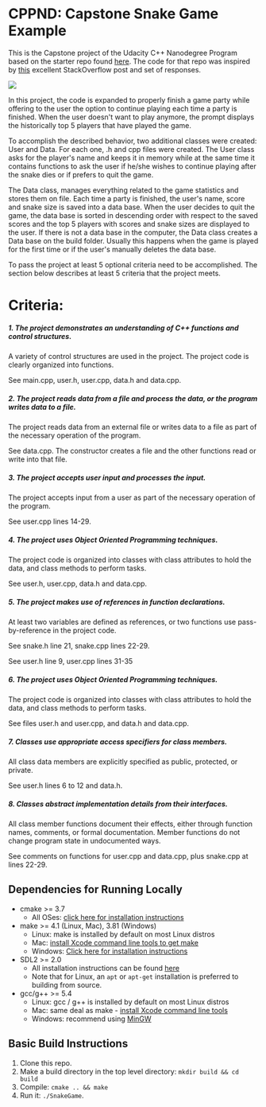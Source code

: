 # CPPND: Capstone Snake Game Example

This is the Capstone project of the Udacity C++ Nanodegree Program based on the starter repo found [here](https://www.udacity.com/course/c-plus-plus-nanodegree--nd213). The code for that repo was inspired by [this](https://codereview.stackexchange.com/questions/212296/snake-game-in-c-with-sdl) excellent StackOverflow post and set of responses.

<img src="snake_game.gif"/>

In this project, the code is expanded to properly finish a game party while offering to the user the option to continue playing each time a party is finished. When the user doesn't want to play anymore, the prompt displays the historically top 5 players that have played the game.

To accomplish the described behavior, two additional classes were created: User and Data. For each one, .h and cpp files were created. The User class asks for the player's name and keeps it in memory while at the same time it contains functions to ask the user if he/she wishes to continue playing after the snake dies or if prefers to quit the game.

The Data class, manages everything related to the game statistics and stores them on file. Each time a party is finished, the user's name, score and snake size is saved into a data base. When the user decides to quit the game, the data base is sorted in descending order with respect to the saved scores and the top 5 players with scores and snake sizes are displayed to the user. If there is not a data base in the computer, the Data class creates a Data base on the build folder. Usually this happens when the game is played for the first time or if the user's manually deletes the data base.

To pass the project at least 5 optional criteria need to be accomplished. The section below describes at least 5 criteria that the project meets.

# Criteria:

##### 1. The project demonstrates an understanding of C++ functions and control structures.

A variety of control structures are used in the project. The project code is clearly organized into functions.

See main.cpp, user.h, user.cpp, data.h and data.cpp.

##### 2. The project reads data from a file and process the data, or the program writes data to a file.

The project reads data from an external file or writes data to a file as part of the necessary operation of the program.

See data.cpp. The constructor creates a file and the other functions read or write into that file.

##### 3. The project accepts user input and processes the input.

The project accepts input from a user as part of the necessary operation of the program.

See user.cpp lines 14-29.

##### 4. The project uses Object Oriented Programming techniques.

The project code is organized into classes with class attributes to hold the data, and class methods to perform tasks.

See user.h, user.cpp, data.h and data.cpp.

##### 5. The project makes use of references in function declarations.

At least two variables are defined as references, or two functions use pass-by-reference in the project code.

See snake.h line 21, snake.cpp lines 22-29.

See user.h line 9, user.cpp lines 31-35

##### 6. The project uses Object Oriented Programming techniques.

The project code is organized into classes with class attributes to hold the data, and class methods to perform tasks.

See files user.h and user.cpp, and data.h and data.cpp.

##### 7. Classes use appropriate access specifiers for class members.

All class data members are explicitly specified as public, protected, or private.

See user.h lines 6 to 12 and data.h.

##### 8. Classes abstract implementation details from their interfaces.

All class member functions document their effects, either through function names, comments, or formal documentation. Member functions do not change program state in undocumented ways.

See comments on functions for user.cpp and data.cpp,  plus snake.cpp at lines 22-29.

## Dependencies for Running Locally
* cmake >= 3.7
  * All OSes: [click here for installation instructions](https://cmake.org/install/)
* make >= 4.1 (Linux, Mac), 3.81 (Windows)
  * Linux: make is installed by default on most Linux distros
  * Mac: [install Xcode command line tools to get make](https://developer.apple.com/xcode/features/)
  * Windows: [Click here for installation instructions](http://gnuwin32.sourceforge.net/packages/make.htm)
* SDL2 >= 2.0
  * All installation instructions can be found [here](https://wiki.libsdl.org/Installation)
  * Note that for Linux, an `apt` or `apt-get` installation is preferred to building from source.
* gcc/g++ >= 5.4
  * Linux: gcc / g++ is installed by default on most Linux distros
  * Mac: same deal as make - [install Xcode command line tools](https://developer.apple.com/xcode/features/)
  * Windows: recommend using [MinGW](http://www.mingw.org/)

## Basic Build Instructions

1. Clone this repo.
2. Make a build directory in the top level directory: `mkdir build && cd build`
3. Compile: `cmake .. && make`
4. Run it: `./SnakeGame`.